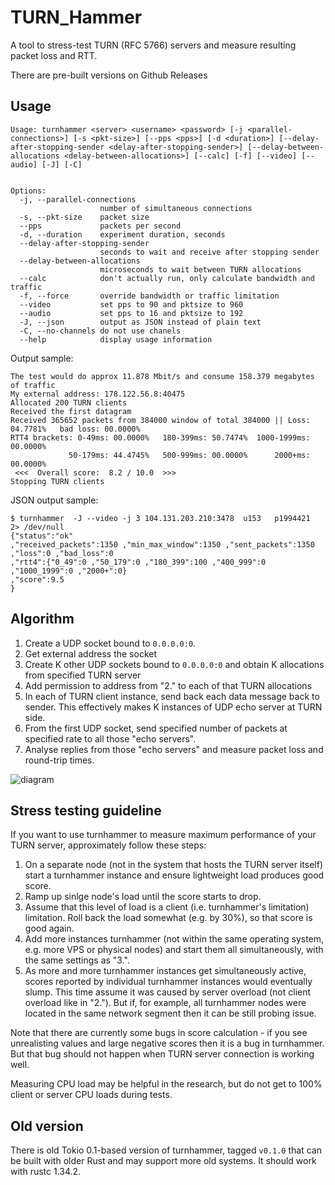 # TURN_Hammer

A tool to stress-test TURN (RFC 5766) servers and measure resulting packet loss and RTT.

There are pre-built versions on Github Releases

## Usage

```
Usage: turnhammer <server> <username> <password> [-j <parallel-connections>] [-s <pkt-size>] [--pps <pps>] [-d <duration>] [--delay-after-stopping-sender <delay-after-stopping-sender>] [--delay-between-allocations <delay-between-allocations>] [--calc] [-f] [--video] [--audio] [-J] [-C]


Options:
  -j, --parallel-connections
                    number of simultaneous connections
  -s, --pkt-size    packet size
  --pps             packets per second
  -d, --duration    experiment duration, seconds
  --delay-after-stopping-sender
                    seconds to wait and receive after stopping sender
  --delay-between-allocations
                    microseconds to wait between TURN allocations
  --calc            don't actually run, only calculate bandwidth and traffic
  -f, --force       override bandwidth or traffic limitation
  --video           set pps to 90 and pktsize to 960
  --audio           set pps to 16 and pktsize to 192
  -J, --json        output as JSON instead of plain text
  -C, --no-channels do not use chanels
  --help            display usage information
```

Output sample:

```
The test would do approx 11.878 Mbit/s and consume 158.379 megabytes of traffic
My external address: 178.122.56.8:40475
Allocated 200 TURN clients
Received the first datagram
Received 365652 packets from 384000 window of total 384000 || Loss: 04.7781%   bad loss: 00.0000%
RTT4 brackets: 0-49ms: 00.0000%   180-399ms: 50.7474%  1000-1999ms: 00.0000%
             50-179ms: 44.4745%   500-999ms: 00.0000%      2000+ms: 00.0000%
 <<<  Overall score:  8.2 / 10.0  >>>
Stopping TURN clients
```

JSON output sample:

```
$ turnhammer  -J --video -j 3 104.131.203.210:3478  u153   p1994421   2> /dev/null
{"status":"ok"
,"received_packets":1350 ,"min_max_window":1350 ,"sent_packets":1350
,"loss":0 ,"bad_loss":0
,"rtt4":{"0_49":0 ,"50_179":0 ,"180_399":100 ,"400_999":0 ,"1000_1999":0 ,"2000+":0}
,"score":9.5
}
```

## Algorithm

1. Create a UDP socket bound to `0.0.0.0:0`.
2. Get external address the socket
3. Create K other UDP sockets bound to `0.0.0.0:0` and obtain K allocations from specified TURN server
4. Add permission to address from "2." to each of that TURN allocations
5. In each of TURN client instance, send back each data message back to sender. This effectively makes K instances of UDP echo server at TURN side.
6. From the first UDP socket, send specified number of packets at specified rate to all those "echo servers".
7. Analyse replies from those "echo servers" and measure packet loss and round-trip times.

![diagram](dia.svg)

## Stress testing guideline

If you want to use turnhammer to measure maximum performance of your TURN server, approximately follow these steps:

1. On a separate node (not in the system that hosts the TURN server itself) start a turnhammer instance and ensure lightweight load produces good score.
2. Ramp up sinlge node's load until the score starts to drop.
3. Assume that this level of load is a client (i.e. turnhammer's limitation) limitation. Roll back the load somewhat (e.g. by 30%), so that score is good again.
4. Add more instances turnhammer (not within the same operating system, e.g. more VPS or physical nodes) and start them all simultaneously, with the same settings as "3.".
5. As more and more turnhammer instances get simultaneously active, scores reported by individual turnhammer instances would eventually slump. This time assume it was caused by server overload (not client overload like in "2."). But if, for example, all turnhammer nodes were located in the same network segment then it can be still probing issue.

Note that there are currently some bugs in score calculation - if you see unrealisting values and large negative scores then it is a bug in turnhammer. But that bug should not happen when TURN server connection is working well.

Measuring CPU load may be helpful in the research, but do not get to 100% client or server CPU loads during tests. 

## Old version

There is old Tokio 0.1-based version of turnhammer, tagged `v0.1.0` that can be built with older Rust and may support more old systems. It should work with rustc 1.34.2.
